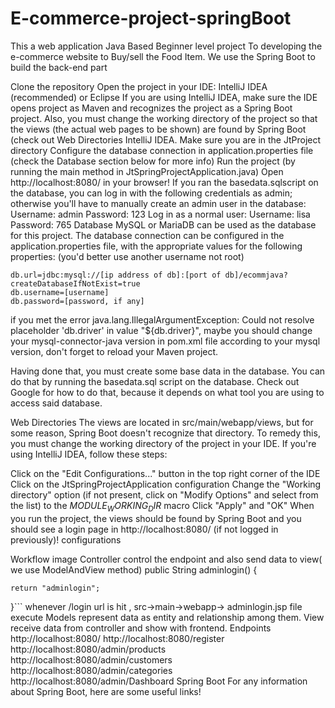 # E-commerce-project-springBoot
This a web application Java Based Beginner level project To developing the e-commerce website to Buy/sell the Food Item. We use the Spring Boot to build the back-end part

Clone the repository
Open the project in your IDE: IntelliJ IDEA (recommended) or Eclipse
If you are using IntelliJ IDEA, make sure the IDE opens project as Maven and recognizes the project as a Spring Boot project. Also, you must change the working directory of the project so that the views (the actual web pages to be shown) are found by Spring Boot (check out Web Directories IntelliJ IDEA.
Make sure you are in the JtProject directory
Configure the database connection in application.properties file (check the Database section below for more info)
Run the project (by running the main method in JtSpringProjectApplication.java)
Open http://localhost:8080/ in your browser!
If you ran the basedata.sqlscript on the database, you can log in with the following credentials as admin; otherwise you'll have to manually create an admin user in the database:
Username: admin
Password: 123
Log in as a normal user:
Username: lisa
Password: 765
Database
MySQL or MariaDB can be used as the database for this project. The database connection can be configured in the application.properties file, with the appropriate values for the following properties: (you'd better use another username not root)

    db.url=jdbc:mysql://[ip address of db]:[port of db]/ecommjava?createDatabaseIfNotExist=true
    db.username=[username]
    db.password=[password, if any]
if you met the error java.lang.IllegalArgumentException: Could not resolve placeholder 'db.driver' in value "${db.driver}", maybe you should change your mysql-connector-java version in pom.xml file according to your mysql version, don't forget to reload your Maven project.

Having done that, you must create some base data in the database. You can do that by running the basedata.sql script on the database. Check out Google for how to do that, because it depends on what tool you are using to access said database.

Web Directories
The views are located in src/main/webapp/views, but for some reason, Spring Boot doesn't recognize that directory. To remedy this, you must change the working directory of the project in your IDE. If you're using IntelliJ IDEA, follow these steps:

Click on the "Edit Configurations..." button in the top right corner of the IDE
Click on the JtSpringProjectApplication configuration
Change the "Working directory" option (if not present, click on "Modify Options" and select from the list) to the $MODULE_WORKING_DIR$ macro
Click "Apply" and "OK"
When you run the project, the views should be found by Spring Boot and you should see a login page in http://localhost:8080/ (if not logged in previously)! configurations

Workflow
image
Controller
control the endpoint and also send data to view( we use ModelAndView method)
  public String adminlogin() {
  	
  	return "adminlogin";
  }```
whenever /login url is hit , src->main->webapp-> adminlogin.jsp file execute
Models
represent data as entity and relationship among them.
View
receive data from controller and show with frontend.
Endpoints
http://localhost:8080/
http://localhost:8080/register
http://localhost:8080/admin/products
http://localhost:8080/admin/customers
http://localhost:8080/admin/categories
http://localhost:8080/admin/Dashboard
Spring Boot
For any information about Spring Boot, here are some useful links!
